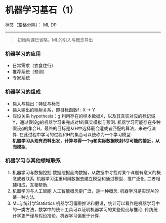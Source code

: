 ﻿# 机器学习基石（1）

标签（空格分隔）： ML DP 

---
> 初始两课已省略，ML的引入与概念导出

### 机器学习的应用 
   - 日常需求（衣食住行）
   - 推荐系统（预测） 
   - 专家系统

### 机器学习的组成
   - 输入与输出：特征与标签
   - 输入输出的映射关系，即目标函数f : X -> Y
   - 假设关系 hypothesis：g
   利用存在的样本数据X，以及其真实对应的标记域Y，通过假设g的机器学习来完成对f的真实模拟与预测. 机器学习可能存在多种假设g的集合H，最终的目标是从H中选择最合适或者匹配的算法，来进行演算. 在此过程中学习的过程和H的集合可以统称为一个学习模型.  
   **机器学习从现有资料出发，计算寻得一个g和实际数据映射f尽可能的接近，从而模拟.** 

### 机器学习与其他领域联系
  1. 机器学习与数据挖掘
      数据挖掘面向数据，从数据中寻找对某个课题有意义的概念或者联系. 
      机器学习注重利用数据去建立模型和通过模型、推广泛化. 二者相辅相成，互相帮助. 
  2. 机器学习与人工智能
     人工智能概念更广泛，是一种概念. 机器学习是实现AI的某一种方法. 
  3. ML与统计学Statistics
     机器学习偏重推论和假设，统计可以看作是机器学习中的一类方法，数学中的统计工具可以证明机器学习的某些假设与推论. 传统统计学更严谨与假设推论，机器学习偏重于计算. 






